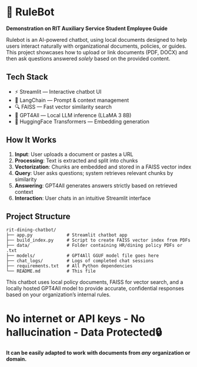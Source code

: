# 🤖 RuleBot  

**Demonstration on RIT Auxiliary Service Student Employee Guide**  

Rulebot is an AI-powered chatbot, using local documents designed to help users interact naturally with organizational documents, policies, or guides. This project showcases how to upload or link documents (PDF, DOCX) and then ask questions answered *solely* based on the provided content.


## Tech Stack

- ⚡️ Streamlit — Interactive chatbot UI
- 🧠 LangChain — Prompt & context management
- 🔍 FAISS — Fast vector similarity search
- 🤖 GPT4All — Local LLM inference (LLaMA 3 8B)
- 💬 HuggingFace Transformers — Embedding generation

## How It Works

1. **Input**: User uploads a document or pastes a URL  
2. **Processing**: Text is extracted and split into chunks  
3. **Vectorization**: Chunks are embedded and stored in a FAISS vector index  
4. **Query**: User asks questions; system retrieves relevant chunks by similarity  
5. **Answering**: GPT4All generates answers strictly based on retrieved context  
6. **Interaction**: User chats in an intuitive Streamlit interface  


## Project Structure

``` base
rit-dining-chatbot/
├── app.py             # Streamlit chatbot app
├── build_index.py     # Script to create FAISS vector index from PDFs
├── data/              # Folder containing HR/dining policy PDFs or .txt
├── models/            # GPT4All GGUF model file goes here
├── chat_logs/         # Logs of completed chat sessions
├── requirements.txt   # All Python dependencies
└── README.md          # This file
```

This chatbot uses local policy documents, FAISS for vector search, and a locally hosted GPT4All model to provide accurate, confidential responses based on your organization’s internal rules. 

# No internet or API keys - No hallucination - Data Protected🔒
#### It can be easily adapted to work with documents from *any* organization or domain.




